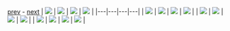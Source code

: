 
[prev](gal_6.md) - [next](#blank)
| [![](../thumb/uncompressed_scenario_training_training.tfrecord-00059-of-01000.gif)](../vid/uncompressed_scenario_training_training.tfrecord-00059-of-01000.gif)  | [![](../thumb/uncompressed_scenario_training_training.tfrecord-00028-of-01000.gif)](../vid/uncompressed_scenario_training_training.tfrecord-00028-of-01000.gif)  | [![](../thumb/uncompressed_scenario_training_training.tfrecord-00100-of-01000.gif)](../vid/uncompressed_scenario_training_training.tfrecord-00100-of-01000.gif)  | [![](../thumb/uncompressed_scenario_training_training.tfrecord-00011-of-01000.gif)](../vid/uncompressed_scenario_training_training.tfrecord-00011-of-01000.gif)  |
|---|---|---|---|
| [![](../thumb/uncompressed_scenario_training_training.tfrecord-00004-of-01000.gif)](../vid/uncompressed_scenario_training_training.tfrecord-00004-of-01000.gif)  | [![](../thumb/uncompressed_scenario_training_training.tfrecord-00093-of-01000.gif)](../vid/uncompressed_scenario_training_training.tfrecord-00093-of-01000.gif)  | [![](../thumb/uncompressed_scenario_training_training.tfrecord-00025-of-01000.gif)](../vid/uncompressed_scenario_training_training.tfrecord-00025-of-01000.gif)  | [![](../thumb/uncompressed_scenario_training_training.tfrecord-00080-of-01000.gif)](../vid/uncompressed_scenario_training_training.tfrecord-00080-of-01000.gif)  |
| [![](../thumb/uncompressed_scenario_training_training.tfrecord-00015-of-01000.gif)](../vid/uncompressed_scenario_training_training.tfrecord-00015-of-01000.gif)  | [![](../thumb/uncompressed_scenario_training_training.tfrecord-00090-of-01000.gif)](../vid/uncompressed_scenario_training_training.tfrecord-00090-of-01000.gif)  | [![](../thumb/uncompressed_scenario_training_training.tfrecord-00127-of-01000.gif)](../vid/uncompressed_scenario_training_training.tfrecord-00127-of-01000.gif)  | [![](../thumb/uncompressed_scenario_training_training.tfrecord-00061-of-01000.gif)](../vid/uncompressed_scenario_training_training.tfrecord-00061-of-01000.gif)  |
| [![](../thumb/uncompressed_scenario_training_training.tfrecord-00050-of-01000.gif)](../vid/uncompressed_scenario_training_training.tfrecord-00050-of-01000.gif)  | [![](../thumb/uncompressed_scenario_training_training.tfrecord-00069-of-01000.gif)](../vid/uncompressed_scenario_training_training.tfrecord-00069-of-01000.gif)  | [![](../thumb/uncompressed_scenario_training_training.tfrecord-00097-of-01000.gif)](../vid/uncompressed_scenario_training_training.tfrecord-00097-of-01000.gif)  | [![](../thumb/uncompressed_scenario_training_training.tfrecord-00104-of-01000.gif)](../vid/uncompressed_scenario_training_training.tfrecord-00104-of-01000.gif)  |
